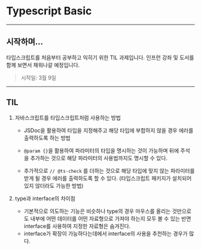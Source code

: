# Typescript Basic

---

## 시작하며...

타입스크립트를 처음부터 공부하고 익히기 위한 TIL 과제입니다. 인프런 강좌 및 도서를 함께 보면서 채워나갈 예정입니다.

> 시작일: 3월 9일

---

## TIL

1. 자바스크립트를 타입스크립트처럼 사용하는 방법

   - JSDoc을 활용하여 타입을 지정해주고 해당 타입에 부합하지 않을 경우 에러를 출력하도록 하는 방법

   - `@param {}`을 활용하여 파라미터의 타입을 명시하는 것이 가능하며 뒤에 주석을 추가하는 것으로 해당 파라미터의 사용법까지도 명시할 수 있다.
   - 추가적으로 `// @ts-check` 를 더하는 것으로 해당 타입에 맞지 않는 파라미터를 받게 될 경우 에러를 출력하도록 할 수 있다. (타입스크립트 패키지가 설치되어 있지 않더라도 가능한 방법)

2. type과 interface의 차이점
   - 기본적으로 의도하는 기능은 비슷하나 type의 경우 마우스를 올리는 것만으로도 내부에 어떤 데이터를 어떤 자료형으로 가져야 하는지 모두 볼 수 있는 반면 interface를 사용하여 지정한 자료형은 숨겨진다.
   - interface가 확장이 가능하다는데에서 interface의 사용을 추천하는 경우가 많다.